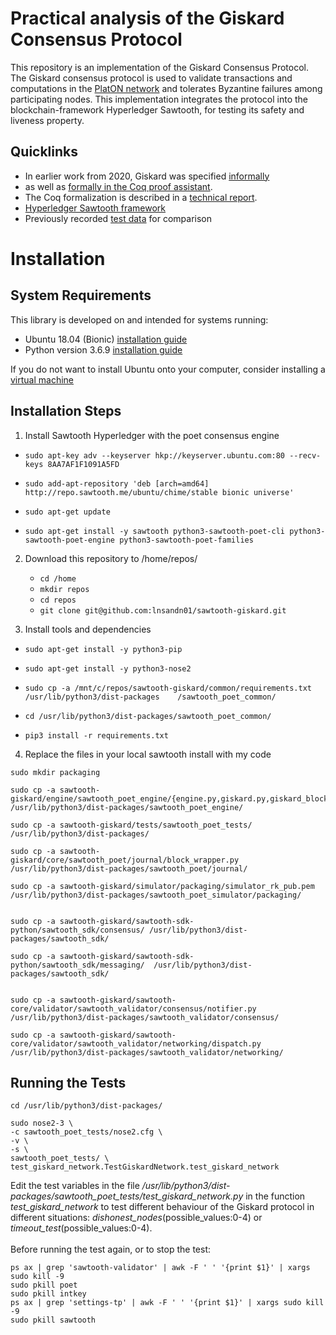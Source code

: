 # Practical analysis of the Giskard Consensus Protocol

This repository is an implementation of the Giskard Consensus Protocol.
The Giskard consensus protocol is used to validate transactions and computations in the [PlatON network](https://platon.network) and tolerates Byzantine failures among participating nodes.
This implementation integrates the protocol into the blockchain-framework Hyperledger Sawtooth, for testing its safety and liveness property.

## Quicklinks
- In earlier work from 2020, Giskard was specified [informally](https://arxiv.org/abs/2010.02124) 
- as well as [formally in the Coq proof assistant](https://github.com/runtimeverification/giskard-verification).
- The Coq formalization is described in a [technical report](https://github.com/runtimeverification/giskard-verification/releases/download/v1.0/report.pdf).
- [Hyperledger Sawtooth framework](https://www.hyperledger.org/use/sawtooth)
- Previously recorded [test data](https://github.com/lnsandn01/sawtooth-giskard/tree/1b694cd9829875cf26b544df46b1466aef5787b9/tests/sawtooth_poet_tests/test_logs) for comparison

# Installation

## System Requirements
This library is developed on and intended for systems running:
- Ubuntu 18.04 (Bionic) [installation guide](https://ubuntu.com/tutorials/install-ubuntu-desktop-1804#1-overview)
- Python version 3.6.9 [installation guide](https://linuxhint.com/install-specific-python-version-ubuntu/)

If you do not want to install Ubuntu onto your computer, consider installing a
[virtual machine](https://www.osboxes.org/ubuntu/)

## Installation Steps
1. Install Sawtooth Hyperledger with the poet consensus engine
  - ```sudo apt-key adv --keyserver hkp://keyserver.ubuntu.com:80 --recv-keys 8AA7AF1F1091A5FD```
  - ```sudo add-apt-repository 'deb [arch=amd64] http://repo.sawtooth.me/ubuntu/chime/stable bionic universe'```

  - ```sudo apt-get update```

  - ```sudo apt-get install -y sawtooth python3-sawtooth-poet-cli python3-sawtooth-poet-engine python3-sawtooth-poet-families```

2. Download this repository to /home/repos/
   - ```cd /home```
   - ```mkdir repos```
   - ```cd repos```
   - ```git clone git@github.com:lnsandn01/sawtooth-giskard.git```

4. Install tools and dependencies
  - ```sudo apt-get install -y python3-pip```
  - ```sudo apt-get install -y python3-nose2```

  - ```sudo cp -a /mnt/c/repos/sawtooth-giskard/common/requirements.txt  /usr/lib/python3/dist-packages    /sawtooth_poet_common/```

  - ```cd /usr/lib/python3/dist-packages/sawtooth_poet_common/```
  - ```pip3 install -r requirements.txt```
    
4. Replace the files in your local sawtooth install with my code
``` cd /usr/lib/python3/dist-packages/sawtoot_poet_simulator
sudo mkdir packaging

sudo cp -a sawtooth-giskard/engine/sawtooth_poet_engine/{engine.py,giskard.py,giskard_block.py,main.py,giskard_global_state.py,giskard_global_trace.py,giskard_message.py,giskard_node.py,giskard_nstate.py,giskard_state_transition_type.py,oracle.py} /usr/lib/python3/dist-packages/sawtooth_poet_engine/

sudo cp -a sawtooth-giskard/tests/sawtooth_poet_tests/ /usr/lib/python3/dist-packages/

sudo cp -a sawtooth-giskard/core/sawtooth_poet/journal/block_wrapper.py /usr/lib/python3/dist-packages/sawtooth_poet/journal/

sudo cp -a sawtooth-giskard/simulator/packaging/simulator_rk_pub.pem /usr/lib/python3/dist-packages/sawtooth_poet_simulator/packaging/


sudo cp -a sawtooth-giskard/sawtooth-sdk-python/sawtooth_sdk/consensus/ /usr/lib/python3/dist-packages/sawtooth_sdk/

sudo cp -a sawtooth-giskard/sawtooth-sdk-python/sawtooth_sdk/messaging/  /usr/lib/python3/dist-packages/sawtooth_sdk/


sudo cp -a sawtooth-giskard/sawtooth-core/validator/sawtooth_validator/consensus/notifier.py /usr/lib/python3/dist-packages/sawtooth_validator/consensus/

sudo cp -a sawtooth-giskard/sawtooth-core/validator/sawtooth_validator/networking/dispatch.py /usr/lib/python3/dist-packages/sawtooth_validator/networking/
```

## Running the Tests

```
cd /usr/lib/python3/dist-packages/

sudo nose2-3 \
-c sawtooth_poet_tests/nose2.cfg \
-v \
-s \
sawtooth_poet_tests/ \
test_giskard_network.TestGiskardNetwork.test_giskard_network 
```

Edit the test variables in the file */usr/lib/python3/dist-packages/sawtooth_poet_tests/test_giskard_network.py* in the function *test_giskard_network*
to test different behaviour of the Giskard protocol in different situations: *dishonest_nodes*(possible_values:0-4) or *timeout_test*(possible_values:0-4).
<br><br>
Before running the test again, or to stop the test:
```
ps ax | grep 'sawtooth-validator' | awk -F ' ' '{print $1}' | xargs sudo kill -9
sudo pkill poet
sudo pkill intkey
ps ax | grep 'settings-tp' | awk -F ' ' '{print $1}' | xargs sudo kill -9
sudo pkill sawtooth
```
